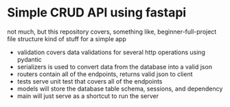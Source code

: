 # Simple CRUD API using fastapi

not much, but this repository covers, something like, beginner-full-project file structure kind of stuff for a simple app
- validation covers data validations for several http operations using pydantic
- serializers is used to convert data from the database into a valid json
- routers contain all of the endpoints, returns valid json to client
- tests serve unit test that covers all of the endpoints
- models will store the database table schema, sessions, and dependency
- main will just serve as a shortcut to run the server
